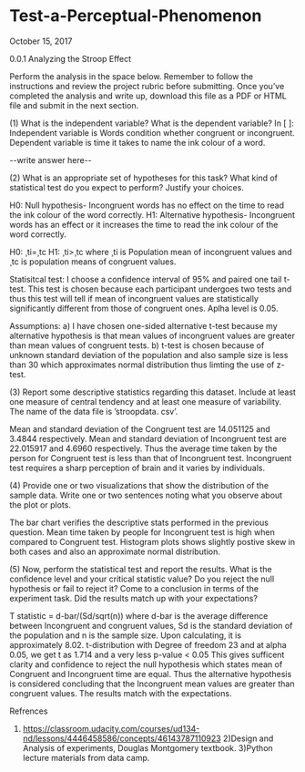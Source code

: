 # Test-a-Perceptual-Phenomenon

October 15, 2017

0.0.1 Analyzing the Stroop Effect

Perform the analysis in the space below. Remember to follow the instructions and review the
project rubric before submitting. Once you’ve completed the analysis and write up, download
this file as a PDF or HTML file and submit in the next section.

(1) What is the independent variable? What is the dependent variable?
In [ ]: Independent variable is Words condition whether congruent or incongruent.
Dependent variable is time it takes to name the ink colour of a word.

--write answer here--

(2) What is an appropriate set of hypotheses for this task? What kind of statistical test do you
expect to perform? Justify your choices.

H0: Null hypothesis- Incongruent words has no effect on the time to read the ink colour of the
word correctly. H1: Alternative hypothesis- Incongruent words has an effect or it increases the
time to read the ink colour of the word correctly.

H0: ¸ti=¸tc H1: ¸ti>¸tc where ¸ti is Population mean of incongruent values and ¸tc is population
means of congruent values.

Statisitcal test: I choose a confidence interval of 95% and paired one tail t-test. This test is chosen
because each participant undergoes two tests and thus this test will tell if mean of incongruent
values are statistically significantly different from those of congruent ones. Aplha level is 0.05.

Assumptions: a) I have chosen one-sided alternative t-test because my alternative hypothesis
is that mean values of incongruent values are greater than mean values of congruent tests. b) t-test
is chosen because of unknown standard deviation of the population and also sample size is less
than 30 which approximates normal distribution thus limting the use of z-test.

(3) Report some descriptive statistics regarding this dataset. Include at least one measure of
central tendency and at least one measure of variability. The name of the data file is ’stroopdata.
csv’.

Mean and standard deviation of the Congruent test are 14.051125 and 3.4844 respectively.
Mean and standard deviation of Incongruent test are 22.015917 and 4.6960 respectively. Thus
the average time taken by the person for Congruent test is less than that of Incongruent test. Incongruent
test requires a sharp perception of brain and it varies by individuals.

(4) Provide one or two visualizations that show the distribution of the sample data. Write one
or two sentences noting what you observe about the plot or plots.

The bar chart verifies the descriptive stats performed in the previous question. Mean time
taken by people for Incongruent test is high when compared to Congruent test. Histogram plots
shows slightly postive skew in both cases and also an approximate normal distribution.

(5) Now, perform the statistical test and report the results. What is the confidence level and
your critical statistic value? Do you reject the null hypothesis or fail to reject it? Come to a
conclusion in terms of the experiment task. Did the results match up with your expectations?

T statistic = d-bar/(Sd/sqrt(n)) where d-bar is the average difference between Incongruent
and congruent values, Sd is the standard deviation of the population and n is the sample size.
Upon calculating, it is approximately 8.02. t-distribution with Degree of freedom 23 and at alpha
0.05, we get t as 1.714 and a very less p-value < 0.05 This gives sufficent clarity and confidence to
reject the null hypothesis which states mean of Congruent and Incongruent time are equal. Thus
the alternative hypothesis is considered concluding that the Incongruent mean values are greater
than congruent values. The results match with the expectations.

Refrences
1) https://classroom.udacity.com/courses/ud134-nd/lessons/4446458586/concepts/46143787110923
2)Design and Analysis of experiments, Douglas Montgomery textbook.
3)Python lecture materials from data camp.
